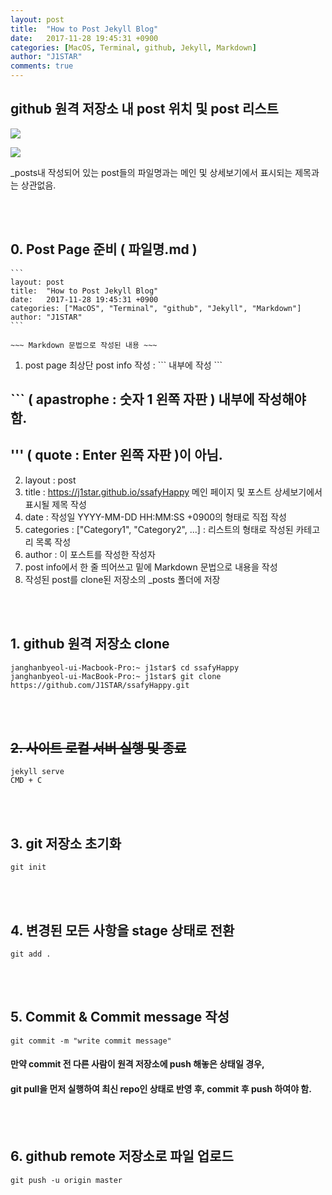 ```yaml
---
layout: post
title:  "How to Post Jekyll Blog"
date:   2017-11-28 19:45:31 +0900
categories: [MacOS, Terminal, github, Jekyll, Markdown]
author: "J1STAR"
comments: true
---
```


## github 원격 저장소 내 post 위치 및 post 리스트

![]({{site.url}}{{site.baseurl}}/assets/2018-12-31/%EC%8A%A4%ED%81%AC%EB%A6%B0%EC%83%B7%202018-12-31%20%EC%98%A4%ED%9B%84%208.18.01.png)<br>

![]({{site.url}}{{site.baseurl}}/assets/2018-12-31/%EC%8A%A4%ED%81%AC%EB%A6%B0%EC%83%B7%202018-12-31%20%EC%98%A4%ED%9B%84%208.18.40.png)<br>

_posts내 작성되어 있는 post들의 파일명과는 메인 및 상세보기에서 표시되는 제목과는 상관없음.

<br>

<br>

## 0. Post Page 준비 ( 파일명.md )

```
​```
layout: post
title:  "How to Post Jekyll Blog"
date:   2017-11-28 19:45:31 +0900
categories: ["MacOS", "Terminal", "github", "Jekyll", "Markdown"]
author: "J1STAR"
​```

~~~ Markdown 문법으로 작성된 내용 ~~~
```

1. post page 최상단 post info 작성 : \`\`\` 내부에 작성 \`\`\`<br>
## \`\`\` ( apastrophe : 숫자 1 왼쪽 자판 ) 내부에 작성해야 함.<br>
## ''' ( quote : Enter 왼쪽 자판 )이 아님.<br>
2. layout : post
3. title : https://j1star.github.io/ssafyHappy 메인 페이지 및 포스트 상세보기에서 표시될 제목 작성
4. date : 작성일 YYYY-MM-DD HH:MM:SS +0900의 형태로 직접 작성
5. categories : ["Category1", "Category2", ...] : 리스트의 형태로 작성된 카테고리 목록 작성
6. author : 이 포스트를 작성한 작성자
7. post info에서 한 줄 띄어쓰고 밑에 Markdown 문법으로 내용을 작성
8. 작성된 post를 clone된 저장소의 _posts 폴더에 저장

<br><br>

## 1. github 원격 저장소 clone

```
janghanbyeol-ui-Macbook-Pro:~ j1star$ cd ssafyHappy
janghanbyeol-ui-MacBook-Pro:~ j1star$ git clone https://github.com/J1STAR/ssafyHappy.git
```
<br><br>

## ~~2. 사이트 로컬 서버 실행 및 종료~~
```
jekyll serve
CMD + C
```
<br><br>


## 3. git 저장소 초기화
```
git init
```
<br><br>


## 4. 변경된 모든 사항을 stage 상태로 전환
```
git add .
```
<br><br>


## 5. Commit & Commit message 작성
```
git commit -m "write commit message"
```

#### 만약 commit 전 다른 사람이 원격 저장소에 push 해놓은 상태일 경우, 
#### git pull을 먼저 실행하여 최신 repo인 상태로 반영 후, commit 후 push 하여야 함.
<br><br>


## 6. github remote 저장소로 파일 업로드
```
git push -u origin master
```
<br><br>

